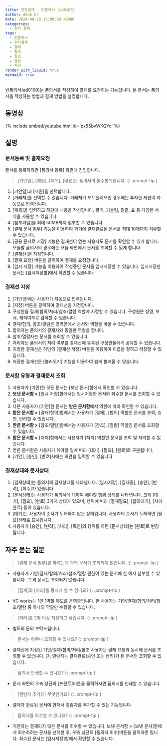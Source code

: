 ```yaml
---
title: 전자결재 - 빈품의서 (ed0100)
author: dkdk.kr
date: 2024-08-28 13:00:00 +0800
categories:
  - 전자 결재
tags:
  - 빈품의서
  - 전자결재
  - 결재
  - 합의
  - 참조
  - 열람
  - 처리
render_with_liquid: true
mermaid: true
---
```

빈품의서(ed0100)는 품의서를 작성하여 결재를 요청하는 기능입니다. 본 문서는 품의서를 작성하는 방법과 결재 방법을 설명합니다. 

## 동영상

{% include embed/youtube.html id='px5SbvWKQYc' %}

## 설명
### 문서등록 및 결재요청
문서를 등록하려면 [품의서 등록] 화면에 진입합니다.

> [기안일], [재원], [제목], [내용]은 품의서의 필수항목입니다.
{: .prompt-tip }

1. [기안일]과 [재원]을 선택합니다. 
2. [거래처]를 선택할 수 있습니다. 거래처가 포트폴리오인 경우에는 투자한 재원이 자동으로 입력됩니다.
3. [제목]을 입력하고 하단에 내용을 작성합니다. 굵기, 기울림, 밑줄, 표 등 다양한 서식을 사용할 수 있습니다. 
4. [첨부파일]을 최대 50MB까지 첨부할 수 있습니다.
5. [결재 문서 첨부] 기능을 이용하여 과거에 결재완료된 문서를 최대 10개까지 처부할 수 있습니다. 
6. [공용 문서로 저장] 기능은 결재선이 없는 사용자도 문서를 확인할 수 있게 합니다. 모듈발 품의서의 경우에는 모듈 화면에서 문서를 조회할 수 있게 합니다.
7. [결재선]을 지정합니다.
8. [결재 요청] 버튼을 클릭하여 결재를 요청합니다.
9. [임시 저장] 기능을 이용하여 작성중인 문서를 임시저장할 수 있습니다. 임시저장한 문서는 [임시저장함]에서 확인할 수 있습니다. 

### 결재선 지정
1. [기안]칸에는 사용자가 자동으로 입력됩니다.
2. [지정] 버튼을 클릭하여 결재선을 지정합니다.
3. 구성원을 결재/합의/처리/참조/열람 역할에 지정할 수 있습니다. 구성원은 성명, 부서, 재직여부로 검색할 수 있습니다.
4. 결재/합의, 참조/열람은 영역안에서 순서와 역할을 바꿀 수 있습니다. 
5. 합의자는 품의서의 결재자와 동일한 역할을 합니다.
6. 참조/열람자는 문서를 조회할 수 있습니다.
7. 처리자는 품의서의 처리 여부를 결재선에 등록된 구성원들에게 공유할 수 있습니다.
8. 지정한 결재선은 하단의 [결재선 저장] 버튼을 이용하여 이름을 정하고 저장할 수 있습니다.
9. 저장한 결재선은 [불러오기] 기능을 이용하여 쉽게 불러올 수 있습니다. 

### 문서함 유형과 결재문서 조회
1. 사용자가 [기안]한 모든 문서는 [보낸 문서]함에서 확인할 수 있습니다.
2. **보낸 문서함 >** [임시 저장]함에서는 임시저장한 문서와 회수한 문서를 조회할 수 있습니다.
3. 다른 사용자가 [기안]한 문서는 **받은 문서함**에서 역할에 따라 확인할 수 있습니다.
4. **받은 문서함 >** [결재/합의]함에서는 사용자가 [결재], [합의] 역할인 문서를 조회, 승인, 반려할 수 있습니다.  
5. **받은 문서함 >** [참조/열람]함에서는 사용자가 [참조], [열람] 역할인 문서를 조회할 수 있습니다.
6. **받은 문서함 >** [처리]함에서는 사용자가 [처리] 역할인 문서를 조회 및 처리할 수 있습니다.
7. 받은 문서함은 사용자가 해야할 일에 따라 [대기], [필요], [완료]로 구분됩니다. 
8. [기안], [승인], [반려]시에는 의견을 입력할 수 있습니다. 

### 결재상태와 문서상태
1. [결재상태]는 품의서의 결재상태를 나타냅니다. [임시저장], [결재중], [승인], [반려], [회수]가 있습니다.
2. [문서상태]는 사용자가 품의서에 대하여 해야할 행위 상태를 나타냅니다.  크게 [대기], [필요], [완료] 3가지 상태가 있으며, 행위에 따라 [결재필요], [합의대기], [처리완료] 등이 있습니다. 
3. [대기]는 사용자의 순서가 도래하지 않은 상태입니다. 사용자의 순서가 도래하면 [필요]상태로 표시됩니다. 
4. 사용자가 [승인], [반려], [처리], [확인]의 행위를 하면 [문서상태]는 [완료]로 변경됩니다. 


## 자주 묻는 질문
> [결재 문서 첨부]를 하려는데 과거 문서가 조회되지 않습니다.
{: .prompt-tip }

- 사용자가 기안/결재/합의/처리/참조/열람 권한이 있는 문서에 한 해서 첨부할 수 있습니다. 그 외 문서는 조회되지 않습니다.

> [결재]와 [처리]를 동시에 할 수 없나요?
{: .prompt-tip }

- VC works는 1인 1역할 제도를 운영중입니다. 한 사용자는 기안/결재/합의/처리/참조/열람 중 하나의 역할만 수행할 수 있습니다.

> [처리]를 2명 이상 지정하고 싶습니다.
{: .prompt-tip }

- 별도의 문의 부탁드립니다.

> 문서는 아무나 조회할 수 있나요?
{: .prompt-tip }

- 결재선에 지정된 기안/결재/합의/처리/참조 사용자는 결재 요청과 동시에 문서를 조회할 수 있습니다. 단, 열람자는 결재완료(승인 또는 반려)가 된 문서만 조회할 수 있습니다.

> 품의서 인쇄할 수 있나요?
{: .prompt-tip }

- 문서 화면의 우측 상단의 [프린트]버튼을 클릭하시면 품의서를 인쇄할 수 있습니다.

> [열람자 추가]가 무엇인가요?
{: .prompt-tip }

- 결재가 완료된 문서에 한해서 열람자를 추가할 수 있는 기능입니다.

> 품의서를 회수할 수 있나요?
{: .prompt-tip }

- 기안자는 결재되지 않은 문서를 회수할 수 있습니다. 보낸 문서함 > [보낸 문서]함에서 회수하려는 문서를 선택한 후, 우측 상단의 [품의서 회수]버튼을 클릭하면 됩니다. 회수된 문서는 [임시저장]함에서 확인할 수 있습니다. 

